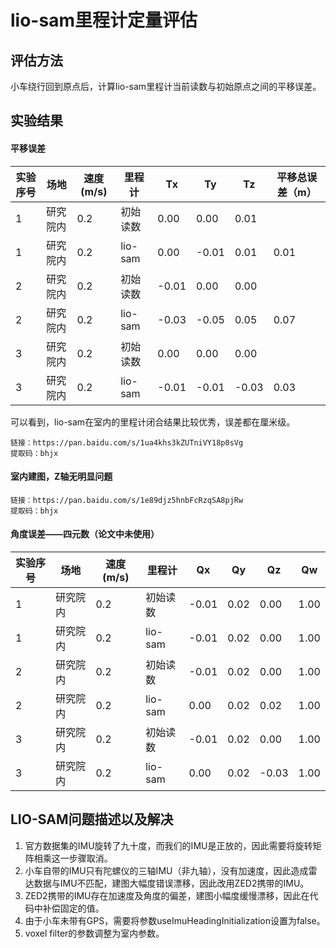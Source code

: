 # lio-sam里程计定量评估

## 评估方法

小车绕行回到原点后，计算lio-sam里程计当前读数与初始原点之间的平移误差。


## 实验结果

#### 平移误差

实验序号|场地|速度(m/s)|里程计|Tx|Ty|Tz|平移总误差（m）|
-|-|-|-|-|-|-|-|
1|研究院内|0.2|初始读数|0.00|0.00|0.01||
1|研究院内|0.2|lio-sam|0.00|-0.01|0.01|0.01|
2|研究院内|0.2|初始读数|-0.01|0.00|0.00||
2|研究院内|0.2|lio-sam|-0.03|-0.05|0.05|0.07|
3|研究院内|0.2|初始读数|0.00|0.00|0.00||
3|研究院内|0.2|lio-sam|-0.01|-0.01|-0.03|0.03|

可以看到，lio-sam在室内的里程计闭合结果比较优秀，误差都在厘米级。

```
链接：https://pan.baidu.com/s/1ua4khs3kZUTniVY18p0sVg 
提取码：bhjx 
```

#### 室内建图，Z轴无明显问题

```
链接：https://pan.baidu.com/s/1e89djz5hnbFcRzqSA8pjRw 
提取码：bhjx
```

#### 角度误差——四元数（论文中未使用）

实验序号|场地|速度(m/s)|里程计|Qx|Qy|Qz|Qw|
-|-|-|-|-|-|-|-|
1|研究院内|0.2|初始读数|-0.01|0.02|0.00|1.00|
1|研究院内|0.2|lio-sam|-0.01|0.02|0.00|1.00|
2|研究院内|0.2|初始读数|-0.01|0.02|0.00|1.00|
2|研究院内|0.2|lio-sam|0.00|0.02|0.02|1.00|
3|研究院内|0.2|初始读数|-0.01|0.02|0.00|1.00|
3|研究院内|0.2|lio-sam|0.00|0.02|-0.03|1.00|

## LIO-SAM问题描述以及解决

1. 官方数据集的IMU旋转了九十度，而我们的IMU是正放的，因此需要将旋转矩阵相乘这一步骤取消。
2. 小车自带的IMU只有陀螺仪的三轴IMU（非九轴），没有加速度，因此造成雷达数据与IMU不匹配，建图大幅度错误漂移，因此改用ZED2携带的IMU。
3. ZED2携带的IMU存在加速度及角度的偏差，建图小幅度缓慢漂移，因此在代码中补偿固定的值。
4. 由于小车未带有GPS，需要将参数useImuHeadingInitialization设置为false。
5. voxel filter的参数调整为室内参数。